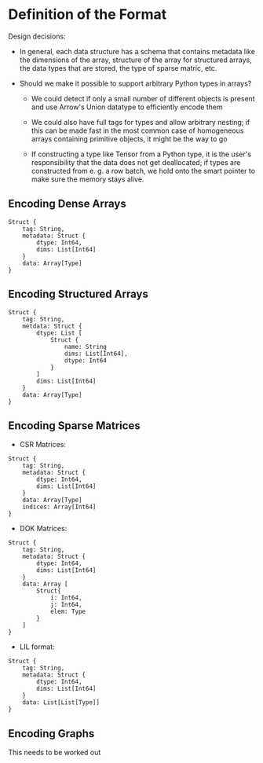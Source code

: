 # Definition of the Format

Design decisions:

- In general, each data structure has a schema that contains metadata like the
	dimensions of the array, structure of the array for structured arrays,
	the data types that are stored, the type of sparse matric, etc.

- Should we make it possible to support arbitrary Python types in arrays?

	* We could detect if only a small number of different objects is present
		and use Arrow's Union datatype to efficiently encode them

	* We could also have full tags for types and allow arbitrary nesting; if this
		can be made fast in the most common case of homogeneous arrays containing
		primitive objects, it might be the way to go

  * If constructing a type like Tensor from a Python type, it is the user's
    responsibility that the data does not get deallocated; if types are
    constructed from e. g. a row batch, we hold onto the smart pointer to make
    sure the memory stays alive.

Encoding Dense Arrays
---------------------

```
Struct {
	tag: String,
	metadata: Struct {
		dtype: Int64,
		dims: List[Int64]
	}
	data: Array[Type]
}
```

Encoding Structured Arrays
--------------------------

```
Struct {
	tag: String,
	metdata: Struct {
		dtype: List [
			Struct {
				name: String
				dims: List[Int64],
				dtype: Int64
			}
		]
		dims: List[Int64]
	}
	data: Array[Type]
}
```

Encoding Sparse Matrices
------------------------

- CSR Matrices:

```
Struct {
	tag: String,
	metadata: Struct {
		dtype: Int64,
		dims: List[Int64]
	}
	data: Array[Type]
	indices: Array[Int64]
}
```

- DOK Matrices:

```
Struct {
	tag: String,
	metadata: Struct {
		dtype: Int64,
		dims: List[Int64]
	}
	data: Array [
		Struct{
			i: Int64,
			j: Int64,
			elem: Type
		}
	]
}
```

- LIL format:

```
Struct {
	tag: String,
	metadata: Struct {
		dtype: Int64,
		dims: List[Int64]
	}
	data: List[List[Type]]
}
```

Encoding Graphs
---------------

This needs to be worked out
